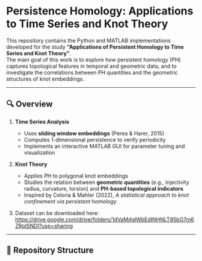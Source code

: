 # Persistence Homology: Applications to Time Series and Knot Theory

This repository contains the Python and MATLAB implementations developed for the study **“Applications of Persistent Homology to Time Series and Knot Theory”**.  
The main goal of this work is to explore how persistent homology (PH) captures topological features in temporal and geometric data, and to investigate the correlations between PH quantities and the geometric structures of knot embeddings.

---

## 🔍 Overview


1. **Time Series Analysis**  
   - Uses **sliding window embeddings** (Perea & Harer, 2015)  
   - Computes 1-dimensional persistence to verify periodicity  
   - Implements an interactive MATLAB GUI for parameter tuning and visualization  

2. **Knot Theory**  
   - Applies PH to polygonal knot embeddings  
   - Studies the relation between **geometric quantities** (e.g., injectivity radius, curvature, torsion) and **PH-based topological indicators**  
   - Inspired by Celoria & Mahler (2022), *A statistical approach to knot confinement via persistent homology*  

3. Dataset can be downloaded here: https://drive.google.com/drive/folders/1dVaMdglWbEdINHNLT85bG7m6ZRplSNDI?usp=sharing 

---

## 📂 Repository Structure

